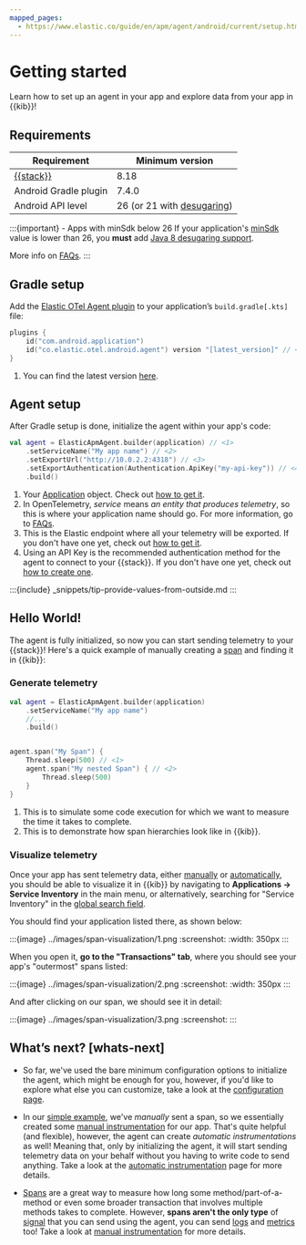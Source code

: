 ```yaml
---
mapped_pages:
  - https://www.elastic.co/guide/en/apm/agent/android/current/setup.html
---
```


# Getting started

Learn how to set up an agent in your app and explore data from your app in {{kib}}!

## Requirements

| Requirement                                       | Minimum version                                                                                           |
|---------------------------------------------------|-----------------------------------------------------------------------------------------------------------|
| [{{stack}}](https://www.elastic.co/elastic-stack) | 8.18                                                                                                      |
| Android Gradle plugin                             | 7.4.0                                                                                                     |
| Android API level                                 | 26 (or 21 with [desugaring](https://developer.android.com/studio/write/java8-support#library-desugaring)) |

:::{important} - Apps with minSdk below 26
If your application's [minSdk](https://developer.android.com/studio/publish/versioning#minsdk) value is lower than 26, you **must** add [Java 8 desugaring support](https://developer.android.com/studio/write/java8-support#library-desugaring).

More info on [FAQs](faq.md#why-desugaring).
:::

## Gradle setup

Add the [Elastic OTel Agent plugin](https://plugins.gradle.org/plugin/co.elastic.otel.android.agent) to your application’s `build.gradle[.kts]` file:

```kotlin
plugins {
    id("com.android.application")
    id("co.elastic.otel.android.agent") version "[latest_version]" // <1>
}
```

1. You can find the latest version [here](https://plugins.gradle.org/plugin/co.elastic.otel.android.agent).

## Agent setup

After Gradle setup is done, initialize the agent within your app's code:

```kotlin
val agent = ElasticApmAgent.builder(application) // <1>
    .setServiceName("My app name") // <2>
    .setExportUrl("http://10.0.2.2:4318") // <3>
    .setExportAuthentication(Authentication.ApiKey("my-api-key")) // <4>
    .build()
```

1. Your [Application](https://developer.android.com/reference/android/app/Application) object. Check out [how to get it](how-tos.md#get-application).
2. In OpenTelemetry, _service_ means _an entity that produces telemetry_, so this is where your application name should go. For more information, go to [FAQs](faq.md#why-service).
3. This is the Elastic endpoint where all your telemetry will be exported. If you don't have one yet, check out [how to get it](how-tos.md#get-export-endpoint).
4. Using an API Key is the recommended authentication method for the agent to connect to your {{stack}}. If you don't have one yet, check out [how to create one](how-tos.md#create-api-key).

:::{include} _snippets/tip-provide-values-from-outside.md
:::

## Hello World!

The agent is fully initialized, so now you can start sending telemetry to your {{stack}}! Here's a quick example of manually creating a [span](https://opentelemetry.io/docs/concepts/signals/traces/#spans) and finding it in {{kib}}:

### Generate telemetry

```kotlin
val agent = ElasticApmAgent.builder(application)
    .setServiceName("My app name")
    //...
    .build()


agent.span("My Span") {
    Thread.sleep(500) // <1>
    agent.span("My nested Span") { // <2>
        Thread.sleep(500) 
    }
}
```
1. This is to simulate some code execution for which we want to measure the time it takes to complete.
2. This is to demonstrate how span hierarchies look like in {{kib}}.

### Visualize telemetry

Once your app has sent telemetry data, either [manually](manual-instrumentation.md) or [automatically](automatic-instrumentation.md), you should be able to visualize it in {{kib}} by navigating to **Applications -> Service Inventory** in the main menu, or alternatively, searching for "Service Inventory" in the [global search field](https://www.elastic.co/guide/en/kibana/current/introduction.html#kibana-navigation-search).

You should find your application listed there, as shown below:

:::{image} ../images/span-visualization/1.png
:screenshot:
:width: 350px
:::

When you open it, **go to the "Transactions" tab**, where you should see your app's "outermost" spans listed:

:::{image} ../images/span-visualization/2.png
:screenshot:
:width: 350px
:::

And after clicking on our span, we should see it in detail:

:::{image} ../images/span-visualization/3.png
:screenshot:
:::

## What’s next? [whats-next]

- So far, we've used the bare minimum configuration options to initialize the agent, which might be enough for you, however, if you'd like to explore what else you can customize, take a look at the [configuration page](configuration.md).

- In our [simple example](#hello-world), we've _manually_ sent a span, so we essentially created some [manual instrumentation](manual-instrumentation.md) for our app. That's quite helpful (and flexible), however, the agent can create _automatic instrumentations_ as well! Meaning that, only by initializing the agent, it will start sending telemetry data on your behalf without you having to write code to send anything. Take a look at the [automatic instrumentation](automatic-instrumentation.md) page for more details.

- [Spans](https://opentelemetry.io/docs/concepts/signals/traces/#spans) are a great way to measure how long some method/part-of-a-method or even some broader transaction that involves multiple methods takes to complete. However, **spans aren't the only type** of [signal](https://opentelemetry.io/docs/concepts/signals/) that you can send using the agent, you can send [logs](https://opentelemetry.io/docs/concepts/signals/logs/) and [metrics](https://opentelemetry.io/docs/concepts/signals/metrics/) too! Take a look at [manual instrumentation](manual-instrumentation.md) for more details.
